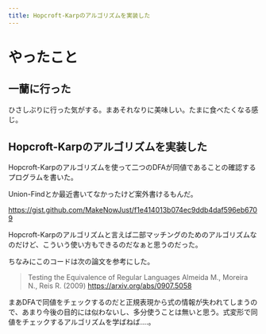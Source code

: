 ```yaml
---
title: Hopcroft-Karpのアルゴリズムを実装した
---
```


# やったこと

## 一蘭に行った

ひさしぶりに行った気がする。まあそれなりに美味しい。たまに食べたくなる感じ。

## Hopcroft-Karpのアルゴリズムを実装した

Hopcroft-Karpのアルゴリズムを使って二つのDFAが同値であることの確認するプログラムを書いた。

Union-Findとか最近書いてなかったけど案外書けるもんだ。

https://gist.github.com/MakeNowJust/f1e414013b074ec9ddb4daf596eb6709

Hopcroft-Karpのアルゴリズムと言えば二部マッチングのためのアルゴリズムなのだけど、こういう使い方もできるのだなぁと思うのだった。

ちなみにこのコードは次の論文を参考にした。

> Testing the Equivalence of Regular Languages
> Almeida M., Moreira N., Reis R. (2009)
> https://arxiv.org/abs/0907.5058

まあDFAで同値をチェックするのだと正規表現から式の情報が失われてしまうので、あまり今後の目的には似わないし、多分使うことは無いと思う。式変形で同値をチェックするアルゴリズムを学ばねば‥‥。
